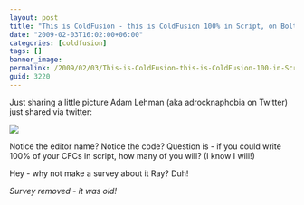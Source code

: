 ```yaml
---
layout: post
title: "This is ColdFusion - this is ColdFusion 100% in Script, on Bolt..."
date: "2009-02-03T16:02:00+06:00"
categories: [coldfusion]
tags: []
banner_image: 
permalink: /2009/02/03/This-is-ColdFusion-this-is-ColdFusion-100-in-Script-on-Bolt
guid: 3220
---
```


Just sharing a little picture Adam Lehman (aka adrocknaphobia on Twitter) just shared via twitter:

<a href="http://twitpic.com/1bf62" title="Share photos on twitter with Twitpic"><img src="https://static.raymondcamden.com/images/cfjedi/bolt.jpg"></a>

Notice the editor name? Notice the code? Question is - if you could write 100% of your CFCs in script, how many of you will? (I know I will!)

Hey - why not make a survey about it Ray? Duh! 

<i>Survey removed - it was old!</i>